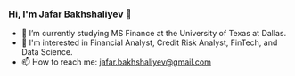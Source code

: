 ### Hi, I'm Jafar Bakhshaliyev 👋
- 🌱 I’m currently studying MS Finance at the University of Texas at Dallas.
- 👻 I'm interested in Financial Analyst, Credit Risk Analyst, FinTech, and Data Science.
- 📫 How to reach me: jafar.bakhshaliyev@gmail.com
<!--
**jafarbakhshaliyev/jafarbakhshaliyev** is a ✨ _special_ ✨ repository because its `README.md` (this file) appears on your GitHub profile.

Here are some ideas to get you started:

- 🔭 I’m currently working on ...
- 🌱 I’m currently learning ...
- 👯 I’m looking to collaborate on ...
- 🤔 I’m looking for help with ...
- 💬 Ask me about ...
- 📫 How to reach me: ...
- 😄 Pronouns: ...
- ⚡ Fun fact: ...
-->
